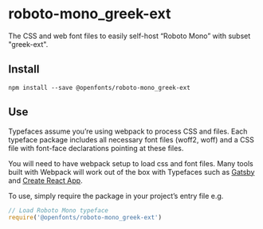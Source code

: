 
# roboto-mono_greek-ext

The CSS and web font files to easily self-host “Roboto Mono” with subset "greek-ext".

## Install

`npm install --save @openfonts/roboto-mono_greek-ext`

## Use

Typefaces assume you’re using webpack to process CSS and files. Each typeface
package includes all necessary font files (woff2, woff) and a CSS file with
font-face declarations pointing at these files.

You will need to have webpack setup to load css and font files. Many tools built
with Webpack will work out of the box with Typefaces such as [Gatsby](https://github.com/gatsbyjs/gatsby)
and [Create React App](https://github.com/facebookincubator/create-react-app).

To use, simply require the package in your project’s entry file e.g.

```javascript
// Load Roboto Mono typeface
require('@openfonts/roboto-mono_greek-ext')
```
